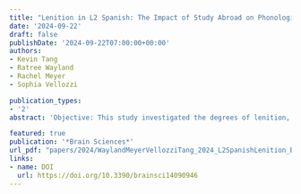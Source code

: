 ```yaml
---
title: "Lenition in L2 Spanish: The Impact of Study Abroad on Phonological Acquisition"
date: '2024-09-22'
draft: false
publishDate: '2024-09-22T07:00:00+00:00'
authors:
- Kevin Tang
- Ratree Wayland
- Rachel Meyer
- Sophia Vellozzi

publication_types:
- '2'
abstract: 'Objective: This study investigated the degrees of lenition, or consonantal weakening, in the production of Spanish stop consonants by native English speakers during a study abroad (SA) program. Lenition is a key phonological process in Spanish, where voiced stops (/b/, /d/, /ɡ/) typically weaken to fricatives or approximants in specific phonetic environments. For L2 learners, mastering this subtle process is essential for achieving native-like pronunciation. Methods: To assess the learners’ progress in acquiring lenition, we employed Phonet, a deep learning model. Unlike traditional quantitative acoustic methods that focus on measuring the physical properties of speech sounds, Phonet utilizes recurrent neural networks to predict the posterior probabilities of phonological features, particularly sonorant and continuant characteristics, which are central to the lenition process. Results: The results indicated that while learners showed progress in producing the fricative-like variants of lenition during the SA program and understood how to produce lenition in appropriate contexts, the retention of these phonological gains was not sustained after their return. Additionally, unlike native speakers, the learners never fully achieved the approximant-like realization of lenition. Conclusion: These findings underscore the need for sustained exposure and practice beyond the SA experience to ensure the long-term retention of L2 phonological patterns. While SA programs offer valuable opportunities for enhancing L2 pronunciation, they should be supplemented with ongoing support to consolidate and extend the gains achieved during the immersive experience. Keywords: L2; Spanish; lenition; studying abroad; plasticity'

featured: true
publication: '*Brain Sciences*'
url_pdf: "papers/2024/WaylandMeyerVellozziTang_2024_L2SpanishLenition_BrainSciences.pdf"
links:
- name: DOI
  url: https://doi.org/10.3390/brainsci14090946
---
```

